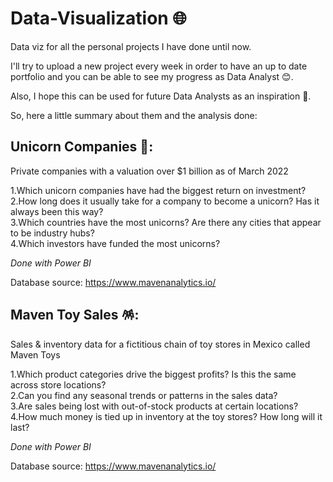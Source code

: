 # Data-Visualization 🌐
Data viz for all the personal projects I have done until now. 

I'll try to upload a new project every week in order to have an up to date portfolio and you can be able to see my progress as Data Analyst 😊.

Also, I hope this can be used for future Data Analysts as an inspiration 💪.

So, here a little summary about them and the analysis done:

## Unicorn Companies 🦄:
 Private companies with a valuation over $1 billion as of March 2022 
 
 1.Which unicorn companies have had the biggest return on investment?  
 2.How long does it usually take for a company to become a unicorn? Has it always been this way?  
 3.Which countries have the most unicorns? Are there any cities that appear to be industry hubs?  
 4.Which investors have funded the most unicorns?
 
 *Done with Power BI*
 
 Database source: https://www.mavenanalytics.io/
 
## Maven Toy Sales 🪅:
 Sales & inventory data for a fictitious chain of toy stores in Mexico called Maven Toys  
 
 1.Which product categories drive the biggest profits? Is this the same across store locations?  
 2.Can you find any seasonal trends or patterns in the sales data?  
 3.Are sales being lost with out-of-stock products at certain locations?  
 4.How much money is tied up in inventory at the toy stores? How long will it last?

 *Done with Power BI*

Database source: https://www.mavenanalytics.io/
